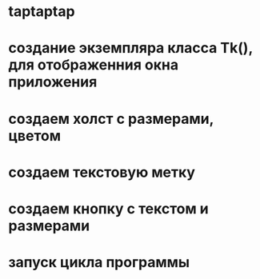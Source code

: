 # taptaptap
# создание экземпляра класса Tk(), для отображенния окна приложения
# создаем холст с размерами, цветом
# создаем текстовую метку
# создаем кнопку с текстом и размерами
# запуск цикла программы
